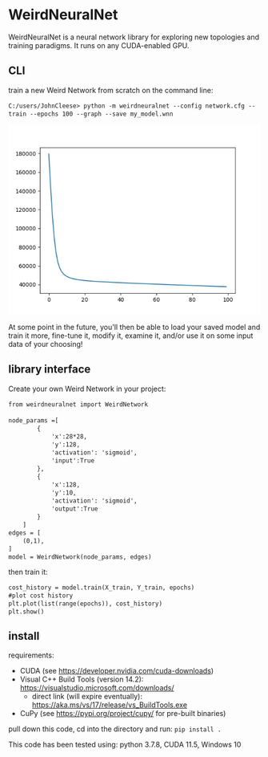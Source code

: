 # WeirdNeuralNet

WeirdNeuralNet is a neural network library for exploring new topologies and training paradigms. It runs on any CUDA-enabled GPU.

## CLI
train a new Weird Network from scratch on the command line:
```
C:/users/JohnCleese> python -m weirdneuralnet --config network.cfg --train --epochs 100 --graph --save my_model.wnn
```
![example training cost plot](blob/Figure_1.jpg?raw=true)

At some point in the future, you'll then be able to load your saved model and train it more, fine-tune it, modify it, examine it, and/or use it on some input data of your choosing!

## library interface
Create your own Weird Network in your project:
```
from weirdneuralnet import WeirdNetwork

node_params =[
        {
            'x':28*28,
            'y':128,
            'activation': 'sigmoid',
            'input':True
        },
        {
            'x':128,
            'y':10,
            'activation': 'sigmoid',
            'output':True
        }
    ]
edges = [
    (0,1),
]
model = WeirdNetwork(node_params, edges)
```

then train it:

```
cost_history = model.train(X_train, Y_train, epochs)
#plot cost history
plt.plot(list(range(epochs)), cost_history)
plt.show()
```

## install

requirements:
 * CUDA (see https://developer.nvidia.com/cuda-downloads)
 * Visual C++ Build Tools (version 14.2): https://visualstudio.microsoft.com/downloads/
    * direct link (will expire eventually): https://aka.ms/vs/17/release/vs_BuildTools.exe
 * CuPy (see https://pypi.org/project/cupy/ for pre-built binaries)

pull down this code, cd into the directory and run:
```pip install .```

This code has been tested using: python 3.7.8, CUDA 11.5, Windows 10